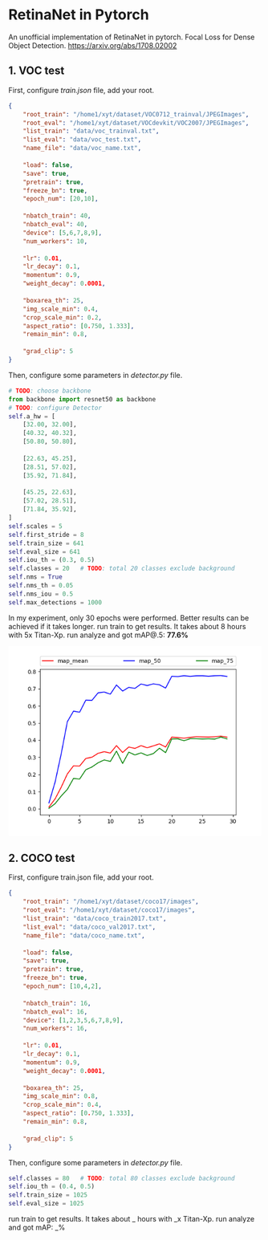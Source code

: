# RetinaNet in Pytorch

An unofficial implementation of RetinaNet in pytorch. 
Focal Loss for Dense Object Detection.
https://arxiv.org/abs/1708.02002



## 1. VOC test

First, configure *train.json* file, add your root. 

```json
{
    "root_train": "/home1/xyt/dataset/VOC0712_trainval/JPEGImages",
    "root_eval": "/home1/xyt/dataset/VOCdevkit/VOC2007/JPEGImages",
    "list_train": "data/voc_trainval.txt",
    "list_eval": "data/voc_test.txt",
    "name_file": "data/voc_name.txt",

    "load": false,
    "save": true,
    "pretrain": true,
    "freeze_bn": true,
    "epoch_num": [20,10],

    "nbatch_train": 40,
    "nbatch_eval": 40,
    "device": [5,6,7,8,9],
    "num_workers": 10,

    "lr": 0.01,
    "lr_decay": 0.1,
    "momentum": 0.9,
    "weight_decay": 0.0001,

    "boxarea_th": 25,
    "img_scale_min": 0.4,
    "crop_scale_min": 0.2,
    "aspect_ratio": [0.750, 1.333],
    "remain_min": 0.8,

    "grad_clip": 5
}
```

Then, configure some parameters in *detector.py* file.

```python
# TODO: choose backbone
from backbone import resnet50 as backbone
# TODO: configure Detector
self.a_hw = [
    [32.00, 32.00],
    [40.32, 40.32],
    [50.80, 50.80],

    [22.63, 45.25],
    [28.51, 57.02],
    [35.92, 71.84],

    [45.25, 22.63],
    [57.02, 28.51],
    [71.84, 35.92],
]
self.scales = 5
self.first_stride = 8
self.train_size = 641
self.eval_size = 641
self.iou_th = (0.3, 0.5)
self.classes = 20   # TODO: total 20 classes exclude background
self.nms = True
self.nms_th = 0.05
self.nms_iou = 0.5
self.max_detections = 1000
```

In my experiment, only 30 epochs were performed. Better results can be achieved if it takes longer.
run train to get results. It takes about 8 hours with 5x Titan-Xp. 
run analyze and got mAP@.5: **77.6%**

![](images/voc_r50_776_641.png)



## 2. COCO test

First, configure train.json file, add your root. 

```json
{
    "root_train": "/home1/xyt/dataset/coco17/images",
    "root_eval": "/home1/xyt/dataset/coco17/images",
    "list_train": "data/coco_train2017.txt",
    "list_eval": "data/coco_val2017.txt",
    "name_file": "data/coco_name.txt",

    "load": false,
    "save": true,
    "pretrain": true,
    "freeze_bn": true,
    "epoch_num": [10,4,2],

    "nbatch_train": 16,
    "nbatch_eval": 16,
    "device": [1,2,3,5,6,7,8,9],
    "num_workers": 16,
    
    "lr": 0.01,
    "lr_decay": 0.1,
    "momentum": 0.9,
    "weight_decay": 0.0001,

    "boxarea_th": 25,
    "img_scale_min": 0.8,
    "crop_scale_min": 0.4,
    "aspect_ratio": [0.750, 1.333],
    "remain_min": 0.8,

    "grad_clip": 5
}
```

Then, configure some parameters in *detector.py* file.

```python
self.classes = 80   # TODO: total 80 classes exclude background
self.iou_th = (0.4, 0.5)
self.train_size = 1025
self.eval_size = 1025
```

run train to get results. It takes about _ hours with _x Titan-Xp. 
run analyze and got mAP: _%

